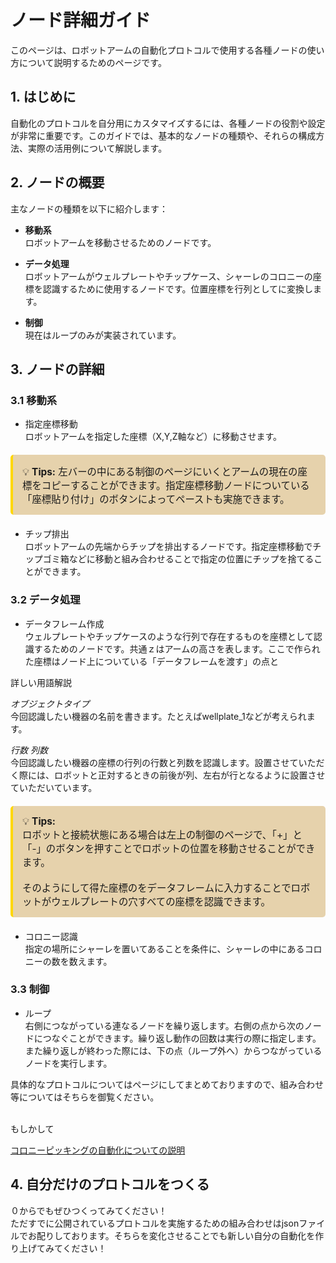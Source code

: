 # ノード詳細ガイド

このページは、ロボットアームの自動化プロトコルで使用する各種ノードの使い方について説明するためのページです。

## 1. はじめに

自動化のプロトコルを自分用にカスタマイズするには、各種ノードの役割や設定が非常に重要です。このガイドでは、基本的なノードの種類や、それらの構成方法、実際の活用例について解説します。

## 2. ノードの概要

主なノードの種類を以下に紹介します：

- **移動系**  
  ロボットアームを移動させるためのノードです。

- **データ処理**  
  ロボットアームがウェルプレートやチップケース、シャーレのコロニーの座標を認識するために使用するノードです。位置座標を行列としてに変換します。

- **制御**  
  現在はループのみが実装されています。

## 3. ノードの詳細
### 3.1 移動系

- 指定座標移動<br>
ロボットアームを指定した座標（X,Y,Z軸など）に移動させます。

<div style="border-left: 4px solid #ffd700; background:rgb(230, 210, 172); padding: 15px; margin: 20px 0; border-radius: 5px;">
  <p style="margin: 0; font-size: 1.1em;">
    💡 <strong>Tips:</strong> 
    左バーの中にある制御のページにいくとアームの現在の座標をコピーすることができます。指定座標移動ノードについている「座標貼り付け」のボタンによってペーストも実施できます。
  </p>
</div>

- チップ排出<br>
ロボットアームの先端からチップを排出するノードです。指定座標移動でチップゴミ箱などに移動と組み合わせることで指定の位置にチップを捨てることができます。

### 3.2 データ処理

- データフレーム作成<br>
ウェルプレートやチップケースのような行列で存在するものを座標として認識するためのノードです。共通ｚはアームの高さを表します。ここで作られた座標はノード上についている「データフレームを渡す」の点と

詳しい用語解説<br>

*オブジェクトタイプ*  
今回認識したい機器の名前を書きます。たとえばwellplate_1などが考えられます。<br>

*行数 列数*  
今回認識したい機器の座標の行列の行数と列数を認識します。設置させていただく際には、ロボットと正対するときの前後が列、左右が行となるように設置させていただいています。

<div style="border-left: 4px solid #ffd700; background:rgb(230, 210, 172); padding: 15px; margin: 20px 0; border-radius: 5px;">
  <p style="margin: 0; font-size: 1.1em;">
    💡 <strong>Tips:</strong> <br>
    ロボットと接続状態にある場合は左上の制御のページで、「+」と「-」のボタンを押すことでロボットの位置を移動させることができます。<br>
    <br>そのようにして得た座標のをデータフレームに入力することでロボットがウェルプレートの穴すべての座標を認識できます。
  </p>
</div>

- コロニー認識<br>
指定の場所にシャーレを置いてあることを条件に、シャーレの中にあるコロニーの数を数えます。


### 3.3 制御
- ループ<br>
右側につながっている連なるノードを繰り返します。右側の点から次のノードにつなぐことができます。繰り返し動作の回数は実行の際に指定します。また繰り返しが終わった際には、下の点（ループ外へ）からつながっているノードを実行します。

具体的なプロトコルについてはページにしてまとめておりますので、組み合わせ等についてはそちらを御覧ください。<br>
<br>

もしかして<br>

[コロニーピッキングの自動化についての説明](protocol/colonypicking.md)

<!-- 執筆メモ。もしプロトコルが増えたら、そのプロトコルを増えたようにしているので protocol.mdを目次としてご使用ください。 -->

## 4. 自分だけのプロトコルをつくる

０からでもぜひつくってみてください！<br>
ただすでに公開されているプロトコルを実施するための組み合わせはjsonファイルでお配りしております。そちらを変化させることでも新しい自分の自動化を作り上げてみてください！

